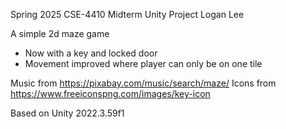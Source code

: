 Spring 2025 CSE-4410 Midterm Unity Project
Logan Lee

A simple 2d maze game
- Now with a key and locked door
- Movement improved where player can only be on one tile

Music from https://pixabay.com/music/search/maze/
Icons from https://www.freeiconspng.com/images/key-icon

Based on Unity 2022.3.59f1
